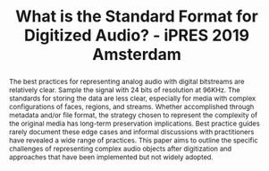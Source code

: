 ---
abstract: The best practices for representing analog audio with digital bitstreams
  are relatively clear. Sample the signal with 24 bits of resolution at 96KHz. The
  standards for storing the data are less clear, especially for media with complex
  configurations of faces, regions, and streams. Whether accomplished through metadata
  and/or file format, the strategy chosen to represent the complexity of the original
  media has long-term preservation implications. Best practice guides rarely document
  these edge cases and informal discussions with practitioners have revealed a wide
  range of practices. This paper aims to outline the specific challenges of representing
  complex audio objects after digitization and approaches that have been implemented
  but not widely adopted.
creators:
- Krabbenhoeft, Nick
date: null
document_url: https://services.phaidra.univie.ac.at/api/object/o:1081758/download
grand_parent: iPRES
institutions: []
keywords: []
landing_page_url: https://phaidra.univie.ac.at/o:1081758
language: eng
layout: publication
license: CC BY 4.0 International
notes_url: null
parent: iPRES 2019
presentation_url: null
size: 215715
source_name: iPRES
title: What is the Standard Format for Digitized Audio? - iPRES 2019 Amsterdam
type: paper
year: 2019
---